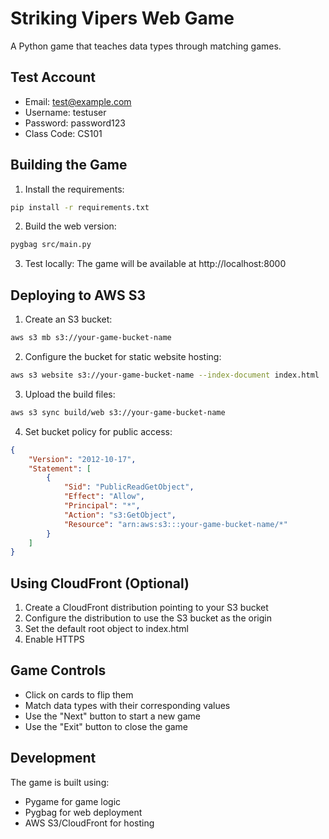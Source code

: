 # Striking Vipers Web Game

A Python game that teaches data types through matching games.

## Test Account

- Email: test@example.com
- Username: testuser
- Password: password123
- Class Code: CS101

## Building the Game

1. Install the requirements:
```bash
pip install -r requirements.txt
```

2. Build the web version:
```bash
pygbag src/main.py
```

3. Test locally:
The game will be available at http://localhost:8000

## Deploying to AWS S3

1. Create an S3 bucket:
```bash
aws s3 mb s3://your-game-bucket-name
```

2. Configure the bucket for static website hosting:
```bash
aws s3 website s3://your-game-bucket-name --index-document index.html
```

3. Upload the build files:
```bash
aws s3 sync build/web s3://your-game-bucket-name
```

4. Set bucket policy for public access:
```json
{
    "Version": "2012-10-17",
    "Statement": [
        {
            "Sid": "PublicReadGetObject",
            "Effect": "Allow",
            "Principal": "*",
            "Action": "s3:GetObject",
            "Resource": "arn:aws:s3:::your-game-bucket-name/*"
        }
    ]
}
```

## Using CloudFront (Optional)

1. Create a CloudFront distribution pointing to your S3 bucket
2. Configure the distribution to use the S3 bucket as the origin
3. Set the default root object to index.html
4. Enable HTTPS

## Game Controls

- Click on cards to flip them
- Match data types with their corresponding values
- Use the "Next" button to start a new game
- Use the "Exit" button to close the game

## Development

The game is built using:
- Pygame for game logic
- Pygbag for web deployment
- AWS S3/CloudFront for hosting 